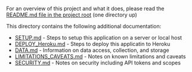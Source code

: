 For an overview of this project and what it does, please read the [README.md file in the project root](../README.md) (one directory up)

This directory contains the following additional documentation:
  - [SETUP.md](SETUP.md) - Steps to setup this application on a server or local host
  - [DEPLOY_Heroku.md](DEPLOY_Heroku.md) - Steps to deploy this applicatin to Heroku
  - [DATA.md](DATA.md) - Information on data access, collection, and storage
  - [LIMITATIONS_CAVEATS.md](LIMITATIONS_CAVEATS.md) - Notes on known limitations and caveats
  - [SECURITY.md](SECURITY.md) - Notes on security including API tokens and scopes
